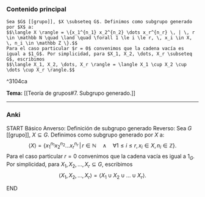 ### Contenido principal

```ad-formal
Sea $G$ [[grupo]], $X \subseteq G$. Definimos como subgrupo generado por $X$ a:
$$\langle X \rangle = \{x_1^{n_1} x_2^{n_2} \dots x_r^{n_r} \, | \, r \in \mathbb N \quad \land \quad \forall 1 \le i \le r, \, x_i \in X, \, n_i \in \mathbb Z \}.$$
Para el caso particular $r = 0$ convenimos que la cadena vacía es igual a $1_G$. Por simplicidad, para $X_1, X_2, \dots, X_r \subseteq G$, escribimos
$$\langle X_1, X_2, \dots, X_r \rangle = \langle X_1 \cup X_2 \cup \dots \cup X_r \rangle.$$
```

^3104ca

**Tema:** [[Teoría de grupos#7. Subgrupo generado.]]


---
### Anki

START
Básico
Anverso: Definición de subgrupo generado
Reverso: Sea $G$ [[grupo]], $X \subseteq G$. Definimos como subgrupo generado por $X$ a:
$$\langle X \rangle = \{x_1^{n_1} x_2^{n_2} \dots x_r^{n_r} \, | \, r \in \mathbb N \quad \land \quad \forall 1 \le i \le r, \, x_i \in X, \, n_i \in \mathbb Z \}.$$
Para el caso particular $r = 0$ convenimos que la cadena vacía es igual a $1_G$. Por simplicidad, para $X_1, X_2, \dots, X_r \subseteq G$, escribimos
$$\langle X_1, X_2, \dots, X_r \rangle = \langle X_1 \cup X_2 \cup \dots \cup X_r \rangle.$$
<!--ID: 1727966478165-->
END
